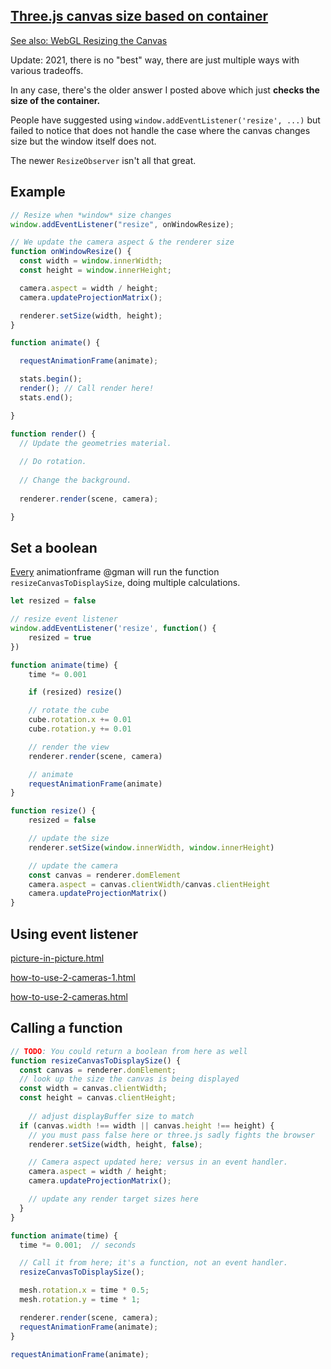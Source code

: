 ## [Three.js canvas size based on container](https://stackoverflow.com/questions/29884485/threejs-canvas-size-based-on-container#45046955)

<a href="https://webglfundamentals.org/webgl/lessons/webgl-resizing-the-canvas.html">See also: WebGL Resizing the Canvas</a>

Update: 2021, there is no "best" way, there are just multiple ways with various tradeoffs.

In any case, there's the older answer I posted above which just **checks the size of the container.**

People have suggested using `window.addEventListener('resize', ...)` but failed to notice that does not handle the case where the canvas changes size but the window itself does not.

The newer `ResizeObserver` isn't all that great.

## Example

```js
// Resize when *window* size changes
window.addEventListener("resize", onWindowResize);

// We update the camera aspect & the renderer size
function onWindowResize() {
  const width = window.innerWidth;
  const height = window.innerHeight;

  camera.aspect = width / height;
  camera.updateProjectionMatrix();

  renderer.setSize(width, height);
}

function animate() {

  requestAnimationFrame(animate);

  stats.begin();
  render(); // Call render here!
  stats.end();

}

function render() {
  // Update the geometries material.
  
  // Do rotation.
  
  // Change the background.
  
  renderer.render(scene, camera);

} 
```

## Set a boolean

[Every](https://stackoverflow.com/questions/29884485/threejs-canvas-size-based-on-container#59176168) animationframe @gman will run the function `resizeCanvasToDisplaySize`, doing multiple calculations.

```js
let resized = false

// resize event listener
window.addEventListener('resize', function() {
    resized = true
})

function animate(time) {
    time *= 0.001

    if (resized) resize()

    // rotate the cube
    cube.rotation.x += 0.01
    cube.rotation.y += 0.01

    // render the view
    renderer.render(scene, camera)

    // animate
    requestAnimationFrame(animate)
}

function resize() {
    resized = false

    // update the size
    renderer.setSize(window.innerWidth, window.innerHeight)

    // update the camera
    const canvas = renderer.domElement
    camera.aspect = canvas.clientWidth/canvas.clientHeight
    camera.updateProjectionMatrix()
}
```

## Using event listener

[picture-in-picture.html](../Code/cameras/picture-in-picture.html)

[how-to-use-2-cameras-1.html](../Code/cameras/how-to-use-2-cameras-1.html)

<!--bear-soongnyoong.html-->

[how-to-use-2-cameras.html](../Code/cameras/how-to-use-2-cameras.html)

## Calling a function

```js
// TODO: You could return a boolean from here as well
function resizeCanvasToDisplaySize() {
  const canvas = renderer.domElement;
  // look up the size the canvas is being displayed
  const width = canvas.clientWidth;
  const height = canvas.clientHeight;
  
    // adjust displayBuffer size to match
  if (canvas.width !== width || canvas.height !== height) {
    // you must pass false here or three.js sadly fights the browser
    renderer.setSize(width, height, false);

    // Camera aspect updated here; versus in an event handler.
    camera.aspect = width / height;
    camera.updateProjectionMatrix();

    // update any render target sizes here
  }
}
```

```js
function animate(time) {
  time *= 0.001;  // seconds

  // Call it from here; it's a function, not an event handler.
  resizeCanvasToDisplaySize();

  mesh.rotation.x = time * 0.5;
  mesh.rotation.y = time * 1;

  renderer.render(scene, camera);
  requestAnimationFrame(animate);
}

requestAnimationFrame(animate);
```
